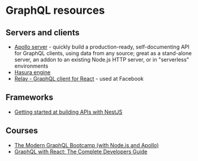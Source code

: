 # GraphQL resources

## Servers and clients

- [Apollo server](https://www.apollographql.com/docs/apollo-server/) - quickly build a production-ready, self-documenting API for GraphQL clients, using data from any source; great as a stand-alone server, an addon to an existing Node.js HTTP server, or in "serverless" environments
- [Hasura engine](https://hasura.io/)
- [Relay - GraphQL client for React](https://relay.dev/) - used at Facebook

## Frameworks

- [Getting started at building APIs with NestJS](https://auth0.com/blog/developing-a-secure-api-with-nestjs-getting-started/)

## Courses

- [The Modern GraphQL Bootcamp (with Node.js and Apollo)](https://www.udemy.com/course/graphql-bootcamp/)
- [GraphQL with React: The Complete Developers Guide](https://www.udemy.com/course/graphql-with-react-course/)

